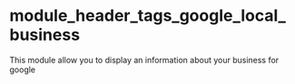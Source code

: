 # module_header_tags_google_local_business
This module allow you to display an information about your business for google
